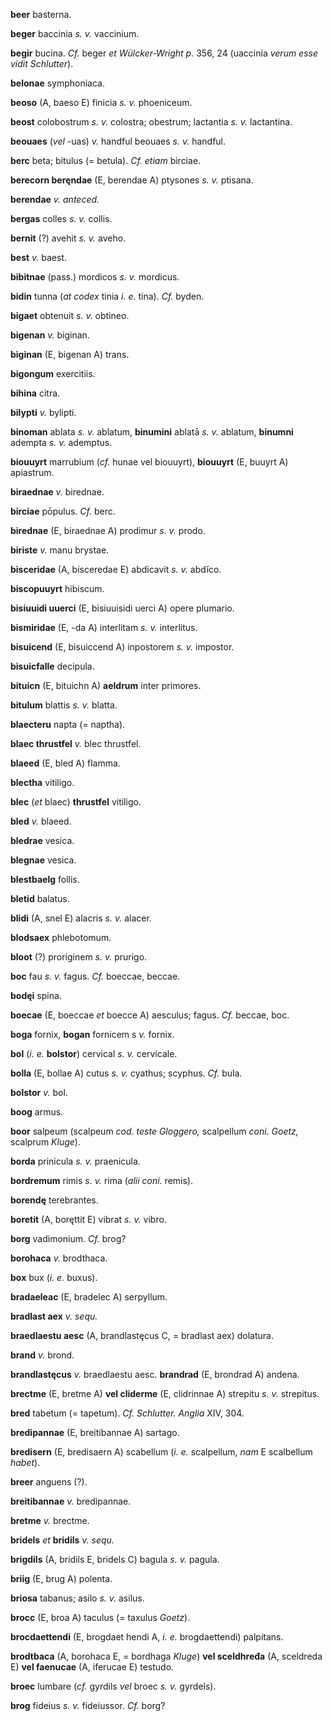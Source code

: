 **beer** basterna.

**beger** baccinia *s. v.* vaccinium.

**begir** bucina. *Cf.* beger *et Wülcker-Wright p.* 356, 24 (uaccinia
*verum esse vidit Schlutter*).

**belonae** symphoniaca.

**beoso** (A, baeso E) finicia *s. v.* phoeniceum.

**beost** colobostrum *s. v.* colostra; obestrum; lactantia *s. v.*
lactantina.

**beouaes** (*vel* -uas) *v.* handful beouaes *s. v.* handful.

**berc** beta; bitulus (= betula). *Cf. etiam* birciae.

**berecorn beręndae** (E, berendae A) ptysones *s. v.* ptisana.

**berendae** *v. anteced.*

**bergas** colles *s. v.* collis.

**bernit** (?) avehit *s. v.* aveho.

**best** *v.* baest.

**bibitnae** (pass.) mordicos *s. v.* mordicus.

**bidin** tunna (*at codex* tinia *i. e.* tina). *Cf.* byden.

**bigaet** obtenuit *s. v.* obtineo.

**bigenan** *v.* biginan.

**biginan** (E, bigenan A) trans.

**bigongum** exercitiis.

**bihina** citra.

**bilypti** *v.* bylipti.

**binoman** ablata *s. v.* ablatum, **binumini** ablatā *s. v.* ablatum,
**binumni** adempta *s. v.* ademptus.

**biouuyrt** marrubium (*cf.* hunae vel biouuyrt), **biouuyrt** (E,
buuyrt A) apiastrum.

**biraednae** *v.* birednae.

**birciae** pōpulus. *Cf.* berc.

**birednae** (E, biraednae A) prodimur *s. v.* prodo.

**biriste** *v.* manu brystae.

**bisceridae** (A, bisceredae E) abdicavit *s. v.* abdĭco.

**biscopuuyrt** hibiscum.

**bisiuuidi uuerci** (E, bisiuuisidi uerci A) opere plumario.

**bismiridae** (E, -da A) interlitam *s. v.* interlitus.

**bisuicend** (E, bisuiccend A) inpostorem *s. v.* impostor.

**bisuicfalle** decipula.

**bituicn** (E, bituichn A) **aeldrum** inter primores.

**bitulum** blattis *s. v.* blatta.

**blaecteru** napta (= naptha).

**blaec thrustfel** *v.* blec thrustfel.

**blaeed** (E, bled A) flamma.

**blectha** vitiligo.

**blec** (*et* blaec) **thrustfel** vitiligo.

**bled** *v.* blaeed.

**bledrae** vesica.

**blegnae** vesica.

**blestbaelg** follis.

**bletid** balatus.

**blidi** (A, snel E) alacris *s. v.* alacer.

**blodsaex** phlebotomum.

**bloot** (?) proriginem *s. v.* prurigo.

**boc** fau *s. v.* fagus. *Cf.* boeccae, beccae.

**bodęi** spina.

**boecae** (E, boeccae *et* boecce A) aesculus; fagus. *Cf.* beccae,
boc.

**boga** fornix, **bogan** fornicem s *v.* fornix.

**bol** (*i. e.* **bolstor**) cervical *s. v.* cervicale.

**bolla** (E, bollae A) cutus *s. v.* cyathus; scyphus. *Cf.* bula.

**bolstor** *v.* bol.

**boog** armus.

**boor** salpeum (scalpeum *cod. teste Gloggero,* scalpellum *coni.
Goetz,* scalprum *Kluge*).

**borda** prinicula *s. v.* praenicula.

**bordremum** rimis *s. v.* rima (*alii coni.* remis).

**borendę** terebrantes.

**boretit** (A, boręttit E) vibrat *s. v.* vibro.

**borg** vadimonium. *Cf.* brog?

**borohaca** *v.* brodthaca.

**box** bux (*i. e.* buxus).

**bradaeleac** (E, bradelec A) serpyllum.

**bradlast aex** *v. sequ.*

**braedlaestu aesc** (A, brandlastęcus C, = bradlast aex) dolatura.

**brand** *v.* brond.

**brandlastęcus** *v.* braedlaestu aesc. **brandrad** (E, brondrad A)
andena.

**brectme** (E, bretme A) **vel cliderme** (E, clidrinnae A) strepitu
*s. v.* strepitus.

**bred** tabetum (= tapetum). *Cf. Schlutter. Anglia* XIV, 304.

**bredipannae** (E, breitibannae A) sartago.

**bredisern** (E, bredisaern A) scabellum (*i. e.* scalpellum, *nam* E
scalbellum *habet*).

**breer** anguens (?).

**breitibannae** *v.* bredipannae.

**bretme** *v.* brectme.

**bridels** *et* **bridils** *v. sequ.*

**brigdils** (A, bridils E, bridels C) bagula *s. v.* pagula.

**briig** (E, brug A) polenta.

**briosa** tabanus; asilo *s. v.* asilus.

**brocc** (E, broa A) taculus (= taxulus *Goetz*).

**brocdaettendi** (E, brogdaet hendi A, *i. e.* brogdaettendi)
palpitans.

**brodtbaca** (A, borohaca E, = bordhaga *Kluge*) **vel sceldhređa** (A,
sceldreda E) **vel faenucae** (A, iferucae E) testudo.

**broec** lumbare (*cf.* gyrdils *vel* broec *s. v.* gyrdels).

**brog** fideius *s. v.* fideiussor. *Cf.* borg?
